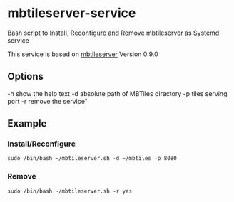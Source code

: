 # mbtileserver-service
Bash script to Install, Reconfigure and Remove mbtileserver as Systemd service

This service is based on [mbtileserver](https://github.com/consbio/mbtileserver) Version 0.9.0

## Options
-h  show the help text
-d  absolute path of MBTiles directory
-p  tiles serving port
-r  remove the service"

## Example

### Install/Reconfigure
`sudo /bin/bash ~/mbtileserver.sh -d ~/mbtiles -p 8080`

### Remove
`sudo /bin/bash ~/mbtileserver.sh -r yes`
